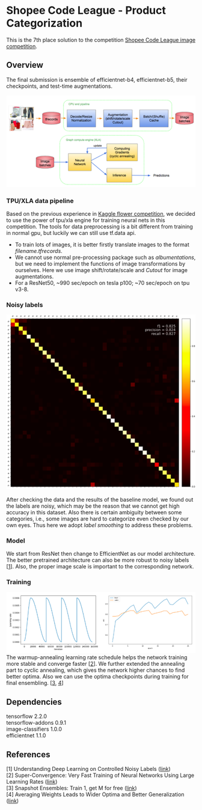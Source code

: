 
# Shopee Code League - Product Categorization
This is the 7th place solution to the competition [Shopee Code League image competition](https://www.kaggle.com/c/shopee-product-detection-open).

## Overview
The final submission is ensemble of efficientnet-b4, efficientnet-b5, their checkpoints, and test-time augmentations.<br><br>
<img src="imgs/img1.png" alt="drawing" width="900"/>

### TPU/XLA data pipeline
Based on the previous experience in [Kaggle flower competition](https://www.kaggle.com/c/flower-classification-with-tpus/), we decided to use the power of tpu/xla engine for training neural nets in this competition. The tools for data preprocessing is a bit different from training in normal gpu, but luckily we can still use tf.data api.
* To train lots of images, it is better firstly translate images to the format _filename.tfrecords_.
* We cannot use normal pre-processing package such as _albumentations_, but we need to implement the functions of image transformations by ourselves. Here we use image shift/rotate/scale and _Cutout_ for image augmentations.
* For a ResNet50, ~990 sec/epoch on tesla p100; ~70 sec/epoch on tpu v3-8.

### Noisy labels
<img src="imgs/img2.png" alt="drawing" width="700"/><br><br>
After checking the data and the results of the baseline model, we found out the labels are noisy, which may be the reason that we cannot get high accuracy in this dataset. Also there is certain ambiguity between some categories, i.e., some images are hard to categorize even checked by our own eyes. Thus here we adopt _label smoothing_ to address these problems.

### Model
We start from ResNet then change to EfficientNet as our model architecture. The better pretrained architecture can also be more robust to noisy labels [[1](#references)]. Also, the proper image scale is important to the corresponding network.

### Training
<img src="imgs/img3.png" alt="drawing" width="900"/><br>
The warmup-annealing learning rate schedule helps the network training more stable and converge faster [[2](#references)]. We further extended the annealing part to cyclic annealing, which gives the network higher chances to find better optima. Also we can use the optima checkpoints during training for final ensembling. [[3](#references), [4](#references)]

## Dependencies
tensorflow 2.2.0  
tensorflow-addons 0.9.1  
image-classifiers 1.0.0  
efficientnet 1.1.0

## References
[1] Understanding Deep Learning on Controlled Noisy Labels ([link](https://ai.googleblog.com/2020/08/understanding-deep-learning-on.html))  
[2] Super-Convergence: Very Fast Training of Neural Networks Using Large Learning Rates ([link](https://arxiv.org/abs/1708.07120))  
[3] Snapshot Ensembles: Train 1, get M for free ([link](https://arxiv.org/abs/1704.00109))  
[4] Averaging Weights Leads to Wider Optima and Better Generalization ([link](https://arxiv.org/abs/1803.05407))
